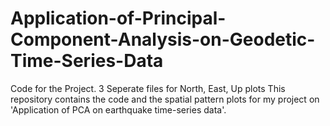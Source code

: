 # Application-of-Principal-Component-Analysis-on-Geodetic-Time-Series-Data
Code for the Project.
3 Seperate files for North, East, Up plots 
This repository contains the code and the spatial pattern plots for my project on 'Application of PCA on earthquake time-series data'. 
